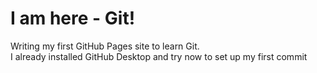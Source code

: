 <!DOCTYPE html>
<html>
<body>
<h1>I am here - Git!</h1>
<p>Writing my first GitHub Pages site to learn Git. <br/> I already installed GitHub Desktop and try now to set up my first commit</p>